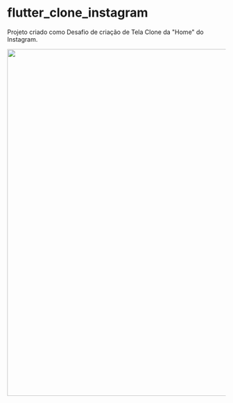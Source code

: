 # flutter_clone_instagram

Projeto criado como Desafio de criação de Tela Clone da "Home" do Instagram.

<div align="center">
<img src="https://user-images.githubusercontent.com/18678939/206861382-a6102db4-5fff-41f2-a9f2-e8355e6e6617.jpg" height="800px"/>
</div>


